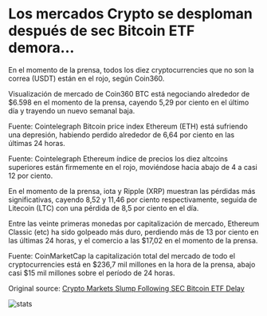 # Los mercados Crypto se desploman después de sec Bitcoin ETF demora...

En el momento de la prensa, todos los diez cryptocurrencies que no son la correa (USDT) están en el rojo, según Coin360.

Visualización de mercado de Coin360 BTC está negociando alrededor de $6.598 en el momento de la prensa, cayendo 5,29 por ciento en el último día y trayendo un nuevo semanal baja.

Fuente: Cointelegraph Bitcoin price index Ethereum (ETH) está sufriendo una depresión, habiendo perdido alrededor de 6,64 por ciento en las últimas 24 horas.

Fuente: Cointelegraph Ethereum índice de precios los diez altcoins superiores están firmemente en el rojo, moviéndose hacia abajo de 4 a casi 12 por ciento.

En el momento de la prensa, iota y Ripple (XRP) muestran las pérdidas más significativas, cayendo 8,52 y 11,46 por ciento respectivamente, seguida de Litecoin (LTC) con una pérdida de 8,5 por ciento en el día.

Entre las veinte primeras monedas por capitalización de mercado, Ethereum Classic (etc) ha sido golpeado más duro, perdiendo más de 13 por ciento en las últimas 24 horas, y el comercio a las $17,02 en el momento de la prensa.

Fuente: CoinMarketCap la capitalización total del mercado de todo el cryptocurrencies está en $236,7 mil millones en la hora de la prensa, abajo casi $15 mil millones sobre el período de 24 horas.

Original source: [Crypto Markets Slump Following SEC Bitcoin ETF Delay](https://cointelegraph.com/news/crypto-markets-slump-following-sec-bitcoin-etf-delay)

![stats](https://c.statcounter.com/11760860/0/a89fa40b/1/ "stats")